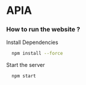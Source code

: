 # APIA

### How to run the website ?
Install Dependencies

```bash
  npm install --force
```

Start the server

```bash
  npm start
```
